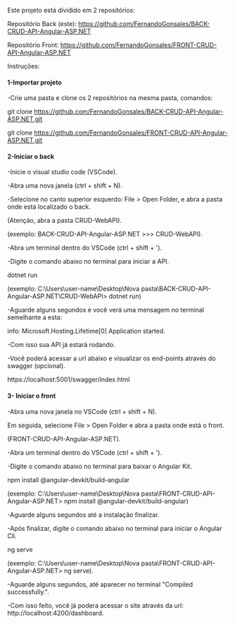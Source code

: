 Este projeto está dividido em 2 repositórios:

Repositório Back (este): https://github.com/FernandoGonsales/BACK-CRUD-API-Angular-ASP.NET

Repositório Front: https://github.com/FernandoGonsales/FRONT-CRUD-API-Angular-ASP.NET

Instruções:

<h4>1-Importar projeto</h4>
-Crie uma pasta e clone os 2 repositórios na mesma pasta, comandos:

git clone https://github.com/FernandoGonsales/BACK-CRUD-API-Angular-ASP.NET.git

git clone https://github.com/FernandoGonsales/FRONT-CRUD-API-Angular-ASP.NET.git

<h4>2-Iniciar o back </h4>

-Inicie o visual studio code (VSCode).

-Abra uma nova janela (ctrl + shift + N).

-Selecione no canto superior esquerdo: File > Open Folder, e abra a pasta onde está localizado o back.

(Atenção, abra a pasta CRUD-WebAPI).

(exemplo: BACK-CRUD-API-Angular-ASP.NET >>> CRUD-WebAPI).

-Abra um terminal dentro do VSCode (ctrl + shift + ').

-Digite o comando abaixo no terminal para iniciar a API.


dotnet run


(exemplo: C:\Users\user-name\Desktop\Nova pasta\BACK-CRUD-API-Angular-ASP.NET\CRUD-WebAPI> dotnet run)

-Aguarde alguns segundos e você verá uma mensagem no terminal semelhante a esta:


info: Microsoft.Hosting.Lifetime[0]
      Application started.
      
      
-Com isso sua API já estará rodando.

-Você poderá acessar a url abaixo e visualizar os end-points através do swagger (opcional).

https://localhost:5001/swagger/index.html


<h4>3- Iniciar o front </h4>

-Abra uma nova janela no VSCode (ctrl + shift + N). 

Em seguida, selecione File > Open Folder e abra a pasta onde está o front.

(FRONT-CRUD-API-Angular-ASP.NET).

-Abra um terminal dentro do VSCode (ctrl + shift + ').

-Digite o comando abaixo no terminal para baixar o Angular Kit.


npm install @angular-devkit/build-angular


(exemplo: C:\Users\user-name\Desktop\Nova pasta\FRONT-CRUD-API-Angular-ASP.NET> npm install @angular-devkit/build-angular)

-Aguarde alguns segundos até a instalação finalizar.

-Após finalizar, digite o comando abaixo no terminal para iniciar o Angular Cli.


ng serve


(exemplo: C:\Users\user-name\Desktop\Nova pasta\FRONT-CRUD-API-Angular-ASP.NET> ng serve).

-Aguarde alguns segundos, até aparecer no terminal "Compiled successfully.".

-Com isso feito, você já podera acessar o site através da url: http://localhost:4200/dashboard.
